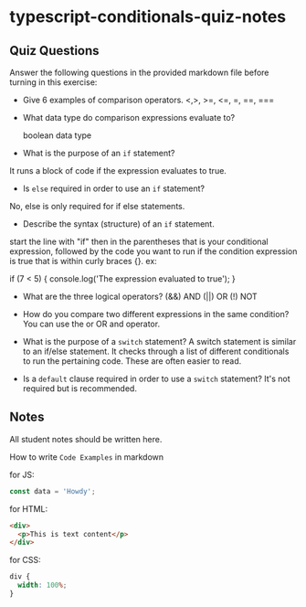 # typescript-conditionals-quiz-notes

## Quiz Questions

Answer the following questions in the provided markdown file before turning in this exercise:

- Give 6 examples of comparison operators.
  <,>, >=, <=, =, ==, ===

- What data type do comparison expressions evaluate to?

  boolean data type

- What is the purpose of an `if` statement?

It runs a block of code if the expression evaluates to true.

- Is `else` required in order to use an `if` statement?

No, else is only required for if else statements.

- Describe the syntax (structure) of an `if` statement.

start the line with "if" then in the parentheses that is your conditional expression, followed by the code you want to run if the condition expression is true that is within curly braces {}.
ex:

if (7 < 5) {
console.log('The expression evaluated to true');
}

- What are the three logical operators?
  (&&) AND
  (||) OR
  (!) NOT

- How do you compare two different expressions in the same condition?
  You can use the or OR and operator.

- What is the purpose of a `switch` statement?
  A switch statement is similar to an if/else statement. It checks through a list of different conditionals to run the pertaining code. These are often easier to read.

- Is a `default` clause required in order to use a `switch` statement?
  It's not required but is recommended.

## Notes

All student notes should be written here.

How to write `Code Examples` in markdown

for JS:

```javascript
const data = 'Howdy';
```

for HTML:

```html
<div>
  <p>This is text content</p>
</div>
```

for CSS:

```css
div {
  width: 100%;
}
```
